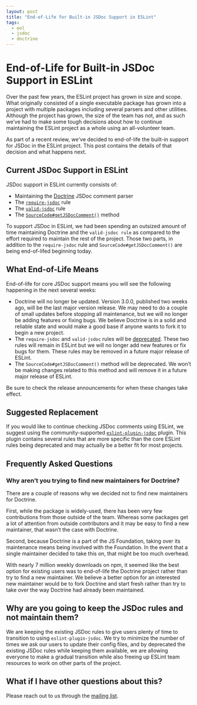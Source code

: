 ```yaml
---
layout: post
title: "End-of-Life for Built-in JSDoc Support in ESLint"
tags:
  - eol
  - jsdoc
  - doctrine
---
```


# End-of-Life for Built-in JSDoc Support in ESLint

Over the past few years, the ESLint project has grown in size and scope. What originally consisted of a single executable package has grown into a project with multiple packages including several parsers and other utilities. Although the project has grown, the size of the team has not, and as such we’ve had to make some tough decisions about how to continue maintaining the ESLint project as a whole using an all-volunteer team. 

As part of a recent review, we've decided to end-of-life the built-in support for JSDoc in the ESLint project. This post contains the details of that decision and what happens next.

## Current JSDoc Support in ESLint

JSDoc support in ESLint currently consists of:

* Maintaining the [Doctrine](https://github.com/eslint/doctrine) JSDoc comment parser
* The [`require-jsdoc`](https://eslint.org/docs/rules/require-jsdoc) rule
* The [`valid-jsdoc`](https://eslint.org/docs/rules/valid-jsdoc) rule
* The [`SourceCode#getJSDocComment()`](https://eslint.org/docs/developer-guide/working-with-rules-new#contextgetsourcecode) method

To support JSDoc in ESLint, we had been spending an outsized amount of time maintaining Doctrine and the `valid-jsdoc rule` as compared to the effort required to maintain the rest of the project. Those two parts, in addition to the `require-jsdoc` rule and `SourceCode#getJSDocComment()` are being end-of-lifed beginning today.

## What End-of-Life Means

End-of-life for core JSDoc support means you will see the following happening in the next several weeks:

* Doctrine will no longer be updated. Version 3.0.0, published two weeks ago, will be the last major version release. We may need to do a couple of small updates before stopping all maintenance, but we will no longer be adding features or fixing bugs. We believe Doctrine is in a solid and reliable state and would make a good base if anyone wants to fork it to begin a new project.
* The `require-jsdoc` and `valid-jsdoc` rules will be [deprecated](https://eslint.org/docs/user-guide/rule-deprecation#rule-deprecation). These two rules will remain in ESLint but we will no longer add new features or fix bugs for them. These rules may be removed in a future major release of ESLint.
* The `SourceCode#getJSDocComment()` method will be deprecated. We won’t be making changes related to this method and will remove it in a future major release of ESLint.

Be sure to check the release announcements for when these changes take effect.

## Suggested Replacement

If you would like to continue checking JSDoc comments using ESLint, we suggest using the community-supported [`eslint-plugin-jsdoc`](https://github.com/gajus/eslint-plugin-jsdoc) plugin. This plugin contains several rules that are more specific than the core ESLint rules being deprecated and may actually be a better fit for most projects.

## Frequently Asked Questions

### Why aren’t you trying to find new maintainers for Doctrine?

There are a couple of reasons why we decided not to find new maintainers for Doctrine.

First, while the package is widely-used, there has been very few contributions from those outside of the team. Whereas some packages get a lot of attention from outside contributors and it may be easy to find a new maintainer, that wasn’t the case with Doctrine.

Second, because Doctrine is a part of the JS Foundation, taking over its maintenance means being involved with the Foundation. In the event that a single maintainer decided to take this on, that might be too much overhead.

With nearly 7 million weekly downloads on npm, it seemed like the best option for existing users was to end-of-life the Doctrine project rather than try to find a new maintainer. We believe a better option for an interested new maintainer would be to fork Doctrine and start fresh rather than try to take over the way Doctrine had already been maintained.

## Why are you going to keep the JSDoc rules and not maintain them?

We are keeping the existing JSDoc rules to give users plenty of time to transition to using `eslint-plugin-jsdoc`. We try to minimize the number of times we ask our users to update their config files, and by deprecated the existing JSDoc rules while keeping them available, we are allowing everyone to make a gradual transition while also freeing up ESLint team resources to work on other parts of the project.

## What if I have other questions about this?

Please reach out to us through the [mailing list](https://groups.google.com/group/eslint).
